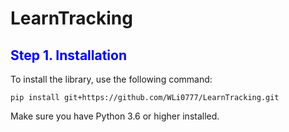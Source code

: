 # LearnTracking

<h2 style="color:blue;">Step 1. Installation</h2>

To install the library, use the following command:
  ```
  pip install git+https://github.com/WLi0777/LearnTracking.git
  ```
Make sure you have Python 3.6 or higher installed.
